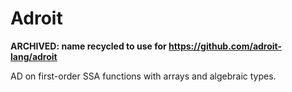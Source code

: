 # Adroit

**ARCHIVED: name recycled to use for https://github.com/adroit-lang/adroit**

AD on first-order SSA functions with arrays and algebraic types.
